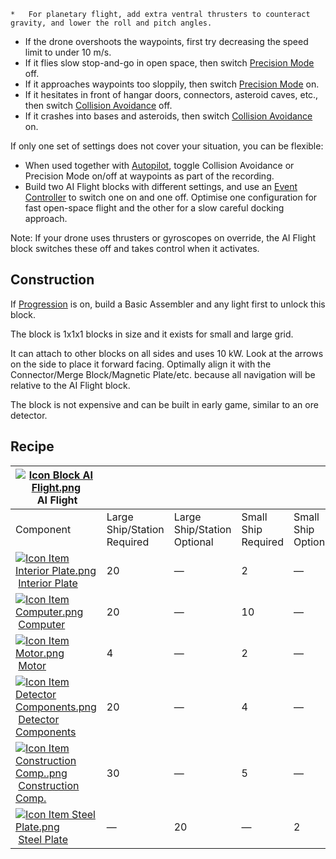     *   For planetary flight, add extra ventral thrusters to counteract gravity, and lower the roll and pitch angles.
*   If the drone overshoots the waypoints, first try decreasing the speed limit to under 10 m/s.
*   If it flies slow stop-and-go in open space, then switch [Precision Mode](https://spaceengineers.wiki.gg/wiki/Autopilot#Precision_Mode "Autopilot") off.
*   If it approaches waypoints too sloppily, then switch [Precision Mode](https://spaceengineers.wiki.gg/wiki/Autopilot#Precision_Mode "Autopilot") on.
*   If it hesitates in front of hangar doors, connectors, asteroid caves, etc., then switch [Collision Avoidance](https://spaceengineers.wiki.gg/wiki/Autopilot#Collision_Avoidance "Autopilot") off.
*   If it crashes into bases and asteroids, then switch [Collision Avoidance](https://spaceengineers.wiki.gg/wiki/Autopilot#Collision_Avoidance "Autopilot") on.

If only one set of settings does not cover your situation, you can be flexible:

*   When used together with [Autopilot](https://spaceengineers.wiki.gg/wiki/Autopilot "Autopilot"), toggle Collision Avoidance or Precision Mode on/off at waypoints as part of the recording.
*   Build two AI Flight blocks with different settings, and use an [Event Controller](https://spaceengineers.wiki.gg/wiki/Event_Controller "Event Controller") to switch one on and one off. Optimise one configuration for fast open-space flight and the other for a slow careful docking approach.

Note: If your drone uses thrusters or gyroscopes on override, the AI Flight block switches these off and takes control when it activates.

## Construction

If [Progression](https://spaceengineers.wiki.gg/wiki/Progression "Progression") is on, build a Basic Assembler and any light first to unlock this block.

The block is 1x1x1 blocks in size and it exists for small and large grid.

It can attach to other blocks on all sides and uses 10 kW. Look at the arrows on the side to place it forward facing. Optimally align it with the Connector/Merge Block/Magnetic Plate/etc. because all navigation will be relative to the AI Flight block.

The block is not expensive and can be built in early game, similar to an ore detector.

## Recipe

| [![Icon Block AI Flight.png](https://spaceengineers.wiki.gg/images/thumb/c/c0/Icon_Block_AI_Flight.png/21px-Icon_Block_AI_Flight.png?40cc07)](https://spaceengineers.wiki.gg/wiki/AI_Flight "AI Flight") AI Flight |     |     |     |     |
| --- | --- | --- | --- | --- |
| Component | Large Ship/Station  <br>Required | Large Ship/Station  <br>Optional | Small Ship  <br>Required | Small Ship  <br>Optional |
| [![Icon Item Interior Plate.png](https://spaceengineers.wiki.gg/images/thumb/7/77/Icon_Item_Interior_Plate.png/21px-Icon_Item_Interior_Plate.png?d80f8e)](https://spaceengineers.wiki.gg/wiki/Interior_Plate "Interior Plate") [Interior Plate](https://spaceengineers.wiki.gg/wiki/Interior_Plate "Interior Plate") | 20  | —   | 2   | —   |
| [![Icon Item Computer.png](https://spaceengineers.wiki.gg/images/thumb/7/72/Icon_Item_Computer.png/21px-Icon_Item_Computer.png?65c1a4)](https://spaceengineers.wiki.gg/wiki/Computer "Computer") [Computer](https://spaceengineers.wiki.gg/wiki/Computer "Computer") | 20  | —   | 10  | —   |
| [![Icon Item Motor.png](https://spaceengineers.wiki.gg/images/thumb/2/2c/Icon_Item_Motor.png/21px-Icon_Item_Motor.png?4a2f3f)](https://spaceengineers.wiki.gg/wiki/Motor "Motor") [Motor](https://spaceengineers.wiki.gg/wiki/Motor "Motor") | 4   | —   | 2   | —   |
| [![Icon Item Detector Components.png](https://spaceengineers.wiki.gg/images/thumb/e/e8/Icon_Item_Detector_Components.png/21px-Icon_Item_Detector_Components.png?ec13ed)](https://spaceengineers.wiki.gg/wiki/Detector_Components "Detector Components") [Detector Components](https://spaceengineers.wiki.gg/wiki/Detector_Components "Detector Components") | 20  | —   | 4   | —   |
| [![Icon Item Construction Comp..png](https://spaceengineers.wiki.gg/images/thumb/4/45/Icon_Item_Construction_Comp..png/21px-Icon_Item_Construction_Comp..png?cdc26f)](https://spaceengineers.wiki.gg/wiki/Construction_Comp. "Construction Comp.") [Construction Comp.](https://spaceengineers.wiki.gg/wiki/Construction_Comp. "Construction Comp.") | 30  | —   | 5   | —   |
| [![Icon Item Steel Plate.png](https://spaceengineers.wiki.gg/images/thumb/4/4c/Icon_Item_Steel_Plate.png/21px-Icon_Item_Steel_Plate.png?437e3a)](https://spaceengineers.wiki.gg/wiki/Steel_Plate "Steel Plate") [Steel Plate](https://spaceengineers.wiki.gg/wiki/Steel_Plate "Steel Plate") | —   | 20  | —   | 2   |